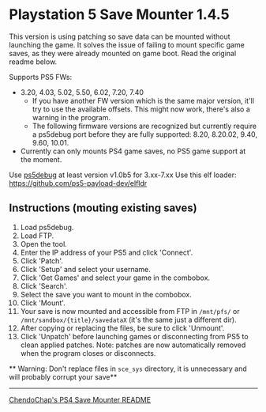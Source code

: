# Playstation 5 Save Mounter 1.4.5
This version is using patching so save data can be mounted without launching the game.
It solves the issue of failing to mount specific game saves, as they were already mounted on game boot.
Read the original readme below.

Supports PS5 FWs:
- 3.20, 4.03, 5.02, 5.50, 6.02, 7.20, 7.40
	- If you have another FW version which is the same major version, it'll try to use the available offsets. This might now work, there's also a warning in the program.
	- The following firmware versions are recognized but currently require a ps5debug port before they are fully supported: 8.20, 8.20.02, 9.40, 9.60, 10.01.
- Currently can only mounts PS4 game saves, no PS5 game support at the moment.

Use [ps5debug](https://github.com/GoldHEN/ps5debug) at least version v1.0b5 for 3.xx-7.xx
Use this elf loader: https://github.com/ps5-payload-dev/elfldr

## Instructions (mouting existing saves)
1) Load ps5debug.
2) Load FTP.
3) Open the tool.
4) Enter the IP address of your PS5 and click 'Connect'.
5) Click 'Patch'.
6) Click 'Setup' and select your username.
7) Click 'Get Games' and select your game in the combobox.
8) Click 'Search'.
9) Select the save you want to mount in the combobox.
10) Click 'Mount'.
11) Your save is now mounted and accessible from FTP in `/mnt/pfs/` or `/mnt/sandbox/{title}/savedataX` (it's the same just a different dir).
12) After copying or replacing the files, be sure to click 'Unmount'.
13) Click 'Unpatch' before launching games or disconnecting from PS5 to clean applied patches. Note: patches are now automatically removed when the program closes or disconnects.

** Warning: Don't replace files in `sce_sys` directory, it is unnecessary and will probably corrupt your save**

---

[ChendoChap's PS4 Save Mounter README](https://github.com/ChendoChap/Playstation-4-Save-Mounter/blob/master/README.md)